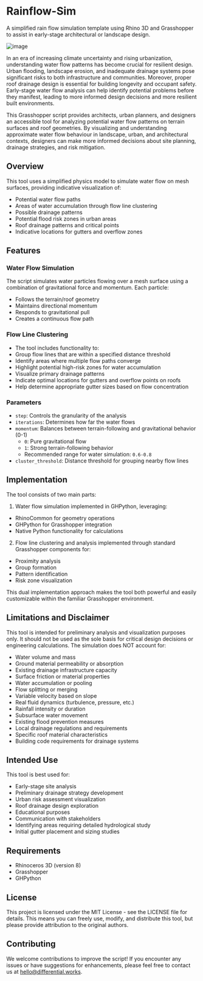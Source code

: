 # Rainflow-Sim
A simplified rain flow simulation template using Rhino 3D and Grasshopper to assist in early-stage architectural or landscape design. 

![image](https://github.com/differential-works/Rainflow-Sim/blob/main/241030_Rain%20Sim_GitHub.gif) 

In an era of increasing climate uncertainty and rising urbanization, understanding water flow patterns has become crucial for resilient design. Urban flooding, landscape erosion, and inadequate drainage systems pose significant risks to both infrastructure and communities. Moreover, proper roof drainage design is essential for building longevity and occupant safety. Early-stage water flow analysis can help identify potential problems before they manifest, leading to more informed design decisions and more resilient built environments.

This Grasshopper script provides architects, urban planners, and designers an accessible tool for analyzing potential water flow patterns on terrain surfaces and roof geometries. By visualizing and understanding approximate water flow behaviour in landscape, urban, and architectural contexts, designers can make more informed decisions about site planning, drainage strategies, and risk mitigation.

## Overview
This tool uses a simplified physics model to simulate water flow on mesh surfaces, providing indicative visualization of:

- Potential water flow paths
- Areas of water accumulation through flow line clustering
- Possible drainage patterns
- Potential flood risk zones in urban areas
- Roof drainage patterns and critical points
- Indicative locations for gutters and overflow zones

## Features
### Water Flow Simulation
The script simulates water particles flowing over a mesh surface using a combination of gravitational force and momentum. Each particle:
- Follows the terrain/roof geometry
- Maintains directional momentum
- Responds to gravitational pull
- Creates a continuous flow path

### Flow Line Clustering
- The tool includes functionality to:
- Group flow lines that are within a specified distance threshold
- Identify areas where multiple flow paths converge
- Highlight potential high-risk zones for water accumulation
- Visualize primary drainage patterns
- Indicate optimal locations for gutters and overflow points on roofs
- Help determine appropriate gutter sizes based on flow concentration

### Parameters
- ```step```: Controls the granularity of the analysis
- ```iterations```: Determines how far the water flows
- ```momentum```: Balances between terrain-following and gravitational behavior (0-1)
  - ```0```: Pure gravitational flow
  - ```1```: Strong terrain-following behavior
  - Recommended range for water simulation: ```0.6-0.8```
- ```cluster_threshold```: Distance threshold for grouping nearby flow lines

## Implementation
The tool consists of two main parts:
1. Water flow simulation implemented in GHPython, leveraging:
  - RhinoCommon for geometry operations
  - GHPython for Grasshopper integration
  - Native Python functionality for calculations
2. Flow line clustering and analysis implemented through standard Grasshopper components for:
  - Proximity analysis
  - Group formation
  - Pattern identification
  - Risk zone visualization

This dual implementation approach makes the tool both powerful and easily customizable within the familiar Grasshopper environment.

## Limitations and Disclaimer
This tool is intended for preliminary analysis and visualization purposes only. It should not be used as the sole basis for critical design decisions or engineering calculations. The simulation does NOT account for:
- Water volume and mass
- Ground material permeability or absorption
- Existing drainage infrastructure capacity
- Surface friction or material properties
- Water accumulation or pooling
- Flow splitting or merging
- Variable velocity based on slope
- Real fluid dynamics (turbulence, pressure, etc.)
- Rainfall intensity or duration
- Subsurface water movement
- Existing flood prevention measures
- Local drainage regulations and requirements
- Specific roof material characteristics
- Building code requirements for drainage systems

## Intended Use
This tool is best used for:
- Early-stage site analysis
- Preliminary drainage strategy development
- Urban risk assessment visualization
- Roof drainage design exploration
- Educational purposes
- Communication with stakeholders
- Identifying areas requiring detailed hydrological study
- Initial gutter placement and sizing studies

## Requirements
- Rhinoceros 3D (version 8)
- Grasshopper
- GHPython

## License
This project is licensed under the MIT License - see the LICENSE file for details. This means you can freely use, modify, and distribute this tool, but please provide attribution to the original authors.

## Contributing
We welcome contributions to improve the script! If you encounter any issues or have suggestions for enhancements, please feel free to contact us at hello@differential.works.
